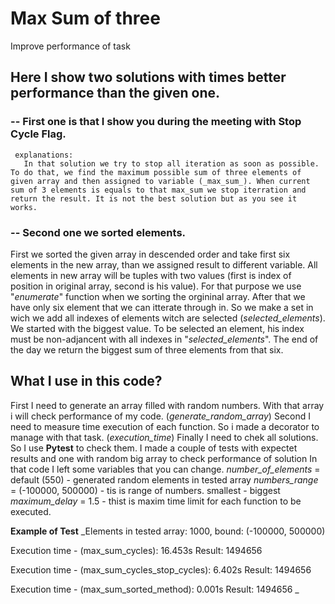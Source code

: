 # Max Sum of three
Improve performance of task

## Here I show two solutions with times better performance than the given one.
### -- First one is that I show you during the meeting with Stop Cycle Flag.
     explanations:
       In that solution we try to stop all iteration as soon as possible. To do that, we find the maximum possible sum of three elements of given array and then assigned to variable (_max_sum_). When current sum of 3 elements is equals to that max_sum we stop iterration and  return the result. It is not the best solution but as you see it works.
       
### -- Second one we sorted elements.
   First we sorted the given array in descended order and take first six elements in the new array, than we assigned result to different variable. All elements in new array will be tuples with two values (first is index of position in original array, second is his value). For that purpose we use "_enumerate_" function when we sorting the orgininal array.
   After that we have only six element that we can itterate through in. So we make a set in wich we add all indexes of elements witch are selected (_selected_elements_). We started with the biggest value. To be selected an element, his index must be non-adjancent with all indexes in "_selected_elements_". The end of the day we return the biggest sum of three elements from that six.

## What I use in this code?
  First I need to generate an array filled with random numbers.  With that array i will check performance of my code. (_generate_random_array_)
  Second I need to measure time execution of each function. So i made a decorator to manage with that task. (_execution_time_)
  Finally I need to chek all solutions. So I use **Pytest** to check them. I made a couple of tests with expectet results and one with random big array to check performance of solution
  In that code I left some variables that you can change.
      _number_of_elements_ = default (550) - generated random elements in tested array
      _numbers_range_ = (-100000, 500000) - tis is range of numbers. smallest - biggest
      _maximum_delay_ = 1.5 - thist is maxim time limit for each function to be executed.

**Example of Test**
_Elements in tested array: 1000, bound: (-100000, 500000)

Execution time - (max_sum_cycles): 16.453s
Result: 1494656

Execution time - (max_sum_cycles_stop_cycles): 6.402s
Result: 1494656

Execution time - (max_sum_sorted_method): 0.001s
Result: 1494656
_
